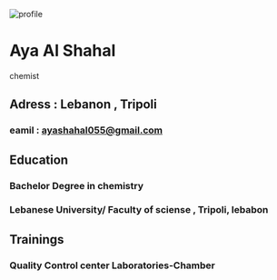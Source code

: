 ![profile](https://encrypted-tbn0.gstatic.com/images?q=tbn:ANd9GcTZvqJCclH2INMmvlyuf8gL1oAKPuC8cj8OtA&usqp=CAU)
# **Aya Al Shahal** 
chemist

## Adress : Lebanon , Tripoli
### eamil : ayashahal055@gmail.com

## Education
### Bachelor Degree in chemistry
### Lebanese University/ Faculty of sciense , Tripoli, lebabon
## Trainings
### Quality Control center Laboratories-Chamber
